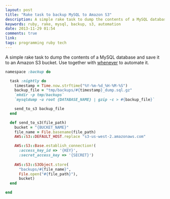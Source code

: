 ```yaml
---
layout: post
title: "Rake task to backup MySQL to Amazon S3"
description: A simple rake task to dump the contents of a MySQL database and save it to an Amazon S3 bucket
keywords: ruby, rake, mysql, backup, s3, automation
date: 2013-11-29 01:54
comments: true
link: 
tags: programming ruby tech
---
```


A simple rake task to dump the contents of a MySQL database and save it to an Amazon S3 bucket. Use together with [whenever](https://github.com/javan/whenever) to automate it.

``` ruby
namespace :backup do

  task :nightly do
    timestamp = Time.now.strftime("%Y-%m-%d_%H-%M-%S")
    backup_file = "tmp/backups/#{timestamp}_dump.sql.gz"
    `mkdir -p tmp/backups`
    `mysqldump -u root {DATABASE_NAME} | gzip -c > #{backup_file}`

    send_to_s3 backup_file
  end

  def send_to_s3(file_path)
    bucket = "{BUCKET_NAME}"
    file_name = File.basename(file_path)
    AWS::S3::DEFAULT_HOST.replace "s3-us-west-2.amazonaws.com"

    AWS::S3::Base.establish_connection!(
      :access_key_id => '{KEY}', 
      :secret_access_key => '{SECRET}')
      
    AWS::S3::S3Object.store(
      "backups/#{file_name}", 
      File.open("#{file_path}"), 
      bucket)
  end

end
```